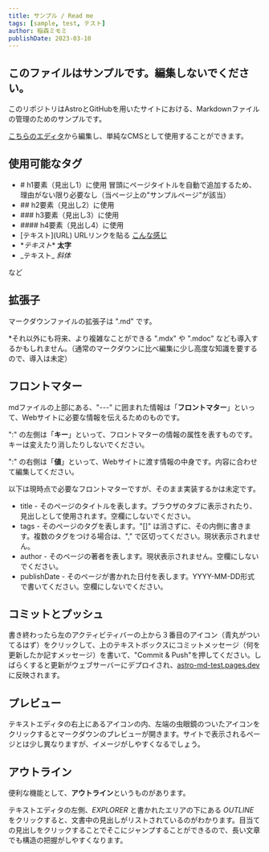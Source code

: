 ```yaml
---
title: サンプル / Read me
tags: [sample, test, テスト]
author: 稲森ミモミ
publishDate: 2023-03-10
---
```


## このファイルはサンプルです。編集しないでください。

このリポジトリはAstroとGitHubを用いたサイトにおける、Markdownファイルの管理のためのサンプルです。

[こちらのエディタ](https://github.dev/miiimooomiii/markdown)から編集し、単純なCMSとして使用することができます。

## 使用可能なタグ

- \#   h1要素（見出し1）に使用 冒頭にページタイトルを自動で追加するため、理由がない限り必要なし（当ページ上の"サンプルページ"が該当）
- \##  h2要素（見出し2）に使用
- \###  h3要素（見出し3）に使用
- \####  h4要素（見出し4）に使用
- \[テキスト](URL) URLリンクを貼る [こんな感じ](https://otoginomori.net/)
- \**テキスト** **太字**
- \_テキスト_ _斜体_

など

## 拡張子

マークダウンファイルの拡張子は ".md" です。

*それ以外にも将来、より複雑なことができる ".mdx" や ".mdoc" なども導入するかもしれません。（通常のマークダウンに比べ編集に少し高度な知識を要するので、導入は未定）

## フロントマター

mdファイルの上部にある、"---" に囲まれた情報は「**フロントマター**」といって、Webサイトに必要な情報を伝えるためのものです。

":" の左側は「**キー**」といって、フロントマターの情報の属性を表すものです。キーは変えたり消したりしないでください。

":" の右側は「**値**」といって、Webサイトに渡す情報の中身です。内容に合わせて編集してください。

以下は現時点で必要なフロントマターですが、そのまま実装するかは未定です。

- title - そのページのタイトルを表します。ブラウザのタブに表示されたり、見出しとして使用されます。空欄にしないでください。
- tags - そのページのタグを表します。"[]" は消さずに、その内側に書きます。複数のタグをつける場合は、"," で区切ってください。現状表示されません。
- author - そのページの著者を表します。現状表示されません。空欄にしないでください。
- publishDate - そのページが書かれた日付を表します。YYYY-MM-DD形式で書いてください。空欄にしないでください。

## コミットとプッシュ

書き終わったら左のアクティビティバーの上から３番目のアイコン（青丸がついてるはず）をクリックして、上のテキストボックスにコミットメッセージ（何を更新したか記すメッセージ）を書いて、"Commit & Push"を押してください。しばらくすると更新がウェブサーバーにデプロイされ、[astro-md-test.pages.dev](astro-md-test.pages.dev)に反映されます。

## プレビュー

テキストエディタの右上にあるアイコンの内、左端の虫眼鏡のついたアイコンをクリックするとマークダウンのプレビューが開きます。サイトで表示されるページとは少し異なりますが、イメージがしやすくなるでしょう。

## アウトライン

便利な機能として、**アウトライン**というものがあります。

テキストエディタの左側、_EXPLORER_ と書かれたエリアの下にある _OUTLINE_ をクリックすると、文書中の見出しがリストされているのがわかります。目当ての見出しをクリックすることでそこにジャンプすることができるので、長い文章でも構造の把握がしやすくなります。
